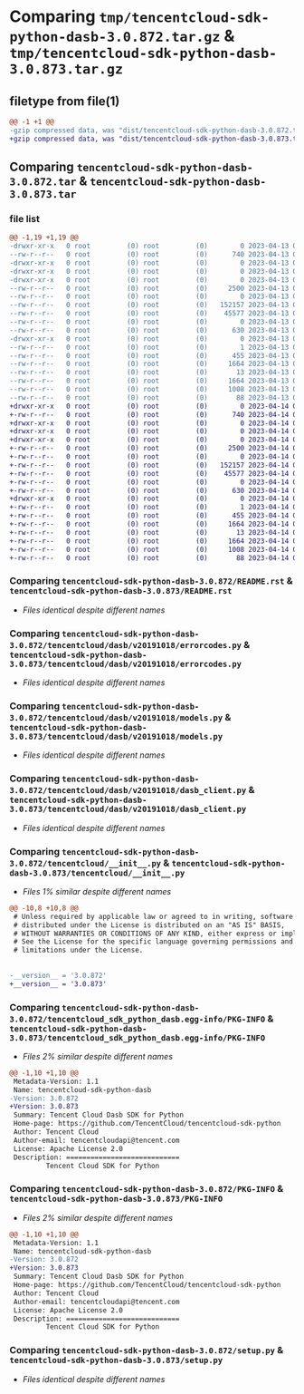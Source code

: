 # Comparing `tmp/tencentcloud-sdk-python-dasb-3.0.872.tar.gz` & `tmp/tencentcloud-sdk-python-dasb-3.0.873.tar.gz`

## filetype from file(1)

```diff
@@ -1 +1 @@
-gzip compressed data, was "dist/tencentcloud-sdk-python-dasb-3.0.872.tar", last modified: Thu Apr 13 00:32:45 2023, max compression
+gzip compressed data, was "dist/tencentcloud-sdk-python-dasb-3.0.873.tar", last modified: Fri Apr 14 00:34:34 2023, max compression
```

## Comparing `tencentcloud-sdk-python-dasb-3.0.872.tar` & `tencentcloud-sdk-python-dasb-3.0.873.tar`

### file list

```diff
@@ -1,19 +1,19 @@
-drwxr-xr-x   0 root         (0) root         (0)        0 2023-04-13 00:32:45.000000 tencentcloud-sdk-python-dasb-3.0.872/
--rw-r--r--   0 root         (0) root         (0)      740 2023-04-13 00:32:45.000000 tencentcloud-sdk-python-dasb-3.0.872/README.rst
-drwxr-xr-x   0 root         (0) root         (0)        0 2023-04-13 00:32:45.000000 tencentcloud-sdk-python-dasb-3.0.872/tencentcloud/
-drwxr-xr-x   0 root         (0) root         (0)        0 2023-04-13 00:32:45.000000 tencentcloud-sdk-python-dasb-3.0.872/tencentcloud/dasb/
-drwxr-xr-x   0 root         (0) root         (0)        0 2023-04-13 00:32:45.000000 tencentcloud-sdk-python-dasb-3.0.872/tencentcloud/dasb/v20191018/
--rw-r--r--   0 root         (0) root         (0)     2500 2023-04-13 00:32:45.000000 tencentcloud-sdk-python-dasb-3.0.872/tencentcloud/dasb/v20191018/errorcodes.py
--rw-r--r--   0 root         (0) root         (0)        0 2023-04-13 00:32:45.000000 tencentcloud-sdk-python-dasb-3.0.872/tencentcloud/dasb/v20191018/__init__.py
--rw-r--r--   0 root         (0) root         (0)   152157 2023-04-13 00:32:45.000000 tencentcloud-sdk-python-dasb-3.0.872/tencentcloud/dasb/v20191018/models.py
--rw-r--r--   0 root         (0) root         (0)    45577 2023-04-13 00:32:45.000000 tencentcloud-sdk-python-dasb-3.0.872/tencentcloud/dasb/v20191018/dasb_client.py
--rw-r--r--   0 root         (0) root         (0)        0 2023-04-13 00:32:45.000000 tencentcloud-sdk-python-dasb-3.0.872/tencentcloud/dasb/__init__.py
--rw-r--r--   0 root         (0) root         (0)      630 2023-04-13 00:32:45.000000 tencentcloud-sdk-python-dasb-3.0.872/tencentcloud/__init__.py
-drwxr-xr-x   0 root         (0) root         (0)        0 2023-04-13 00:32:45.000000 tencentcloud-sdk-python-dasb-3.0.872/tencentcloud_sdk_python_dasb.egg-info/
--rw-r--r--   0 root         (0) root         (0)        1 2023-04-13 00:32:45.000000 tencentcloud-sdk-python-dasb-3.0.872/tencentcloud_sdk_python_dasb.egg-info/dependency_links.txt
--rw-r--r--   0 root         (0) root         (0)      455 2023-04-13 00:32:45.000000 tencentcloud-sdk-python-dasb-3.0.872/tencentcloud_sdk_python_dasb.egg-info/SOURCES.txt
--rw-r--r--   0 root         (0) root         (0)     1664 2023-04-13 00:32:45.000000 tencentcloud-sdk-python-dasb-3.0.872/tencentcloud_sdk_python_dasb.egg-info/PKG-INFO
--rw-r--r--   0 root         (0) root         (0)       13 2023-04-13 00:32:45.000000 tencentcloud-sdk-python-dasb-3.0.872/tencentcloud_sdk_python_dasb.egg-info/top_level.txt
--rw-r--r--   0 root         (0) root         (0)     1664 2023-04-13 00:32:45.000000 tencentcloud-sdk-python-dasb-3.0.872/PKG-INFO
--rw-r--r--   0 root         (0) root         (0)     1008 2023-04-13 00:32:45.000000 tencentcloud-sdk-python-dasb-3.0.872/setup.py
--rw-r--r--   0 root         (0) root         (0)       88 2023-04-13 00:32:45.000000 tencentcloud-sdk-python-dasb-3.0.872/setup.cfg
+drwxr-xr-x   0 root         (0) root         (0)        0 2023-04-14 00:34:34.000000 tencentcloud-sdk-python-dasb-3.0.873/
+-rw-r--r--   0 root         (0) root         (0)      740 2023-04-14 00:34:34.000000 tencentcloud-sdk-python-dasb-3.0.873/README.rst
+drwxr-xr-x   0 root         (0) root         (0)        0 2023-04-14 00:34:34.000000 tencentcloud-sdk-python-dasb-3.0.873/tencentcloud/
+drwxr-xr-x   0 root         (0) root         (0)        0 2023-04-14 00:34:34.000000 tencentcloud-sdk-python-dasb-3.0.873/tencentcloud/dasb/
+drwxr-xr-x   0 root         (0) root         (0)        0 2023-04-14 00:34:34.000000 tencentcloud-sdk-python-dasb-3.0.873/tencentcloud/dasb/v20191018/
+-rw-r--r--   0 root         (0) root         (0)     2500 2023-04-14 00:34:34.000000 tencentcloud-sdk-python-dasb-3.0.873/tencentcloud/dasb/v20191018/errorcodes.py
+-rw-r--r--   0 root         (0) root         (0)        0 2023-04-14 00:34:34.000000 tencentcloud-sdk-python-dasb-3.0.873/tencentcloud/dasb/v20191018/__init__.py
+-rw-r--r--   0 root         (0) root         (0)   152157 2023-04-14 00:34:34.000000 tencentcloud-sdk-python-dasb-3.0.873/tencentcloud/dasb/v20191018/models.py
+-rw-r--r--   0 root         (0) root         (0)    45577 2023-04-14 00:34:34.000000 tencentcloud-sdk-python-dasb-3.0.873/tencentcloud/dasb/v20191018/dasb_client.py
+-rw-r--r--   0 root         (0) root         (0)        0 2023-04-14 00:34:34.000000 tencentcloud-sdk-python-dasb-3.0.873/tencentcloud/dasb/__init__.py
+-rw-r--r--   0 root         (0) root         (0)      630 2023-04-14 00:34:34.000000 tencentcloud-sdk-python-dasb-3.0.873/tencentcloud/__init__.py
+drwxr-xr-x   0 root         (0) root         (0)        0 2023-04-14 00:34:34.000000 tencentcloud-sdk-python-dasb-3.0.873/tencentcloud_sdk_python_dasb.egg-info/
+-rw-r--r--   0 root         (0) root         (0)        1 2023-04-14 00:34:34.000000 tencentcloud-sdk-python-dasb-3.0.873/tencentcloud_sdk_python_dasb.egg-info/dependency_links.txt
+-rw-r--r--   0 root         (0) root         (0)      455 2023-04-14 00:34:34.000000 tencentcloud-sdk-python-dasb-3.0.873/tencentcloud_sdk_python_dasb.egg-info/SOURCES.txt
+-rw-r--r--   0 root         (0) root         (0)     1664 2023-04-14 00:34:34.000000 tencentcloud-sdk-python-dasb-3.0.873/tencentcloud_sdk_python_dasb.egg-info/PKG-INFO
+-rw-r--r--   0 root         (0) root         (0)       13 2023-04-14 00:34:34.000000 tencentcloud-sdk-python-dasb-3.0.873/tencentcloud_sdk_python_dasb.egg-info/top_level.txt
+-rw-r--r--   0 root         (0) root         (0)     1664 2023-04-14 00:34:34.000000 tencentcloud-sdk-python-dasb-3.0.873/PKG-INFO
+-rw-r--r--   0 root         (0) root         (0)     1008 2023-04-14 00:34:34.000000 tencentcloud-sdk-python-dasb-3.0.873/setup.py
+-rw-r--r--   0 root         (0) root         (0)       88 2023-04-14 00:34:34.000000 tencentcloud-sdk-python-dasb-3.0.873/setup.cfg
```

### Comparing `tencentcloud-sdk-python-dasb-3.0.872/README.rst` & `tencentcloud-sdk-python-dasb-3.0.873/README.rst`

 * *Files identical despite different names*

### Comparing `tencentcloud-sdk-python-dasb-3.0.872/tencentcloud/dasb/v20191018/errorcodes.py` & `tencentcloud-sdk-python-dasb-3.0.873/tencentcloud/dasb/v20191018/errorcodes.py`

 * *Files identical despite different names*

### Comparing `tencentcloud-sdk-python-dasb-3.0.872/tencentcloud/dasb/v20191018/models.py` & `tencentcloud-sdk-python-dasb-3.0.873/tencentcloud/dasb/v20191018/models.py`

 * *Files identical despite different names*

### Comparing `tencentcloud-sdk-python-dasb-3.0.872/tencentcloud/dasb/v20191018/dasb_client.py` & `tencentcloud-sdk-python-dasb-3.0.873/tencentcloud/dasb/v20191018/dasb_client.py`

 * *Files identical despite different names*

### Comparing `tencentcloud-sdk-python-dasb-3.0.872/tencentcloud/__init__.py` & `tencentcloud-sdk-python-dasb-3.0.873/tencentcloud/__init__.py`

 * *Files 1% similar despite different names*

```diff
@@ -10,8 +10,8 @@
 # Unless required by applicable law or agreed to in writing, software
 # distributed under the License is distributed on an "AS IS" BASIS,
 # WITHOUT WARRANTIES OR CONDITIONS OF ANY KIND, either express or implied.
 # See the License for the specific language governing permissions and
 # limitations under the License.
 
 
-__version__ = '3.0.872'
+__version__ = '3.0.873'
```

### Comparing `tencentcloud-sdk-python-dasb-3.0.872/tencentcloud_sdk_python_dasb.egg-info/PKG-INFO` & `tencentcloud-sdk-python-dasb-3.0.873/tencentcloud_sdk_python_dasb.egg-info/PKG-INFO`

 * *Files 2% similar despite different names*

```diff
@@ -1,10 +1,10 @@
 Metadata-Version: 1.1
 Name: tencentcloud-sdk-python-dasb
-Version: 3.0.872
+Version: 3.0.873
 Summary: Tencent Cloud Dasb SDK for Python
 Home-page: https://github.com/TencentCloud/tencentcloud-sdk-python
 Author: Tencent Cloud
 Author-email: tencentcloudapi@tencent.com
 License: Apache License 2.0
 Description: ============================
         Tencent Cloud SDK for Python
```

### Comparing `tencentcloud-sdk-python-dasb-3.0.872/PKG-INFO` & `tencentcloud-sdk-python-dasb-3.0.873/PKG-INFO`

 * *Files 2% similar despite different names*

```diff
@@ -1,10 +1,10 @@
 Metadata-Version: 1.1
 Name: tencentcloud-sdk-python-dasb
-Version: 3.0.872
+Version: 3.0.873
 Summary: Tencent Cloud Dasb SDK for Python
 Home-page: https://github.com/TencentCloud/tencentcloud-sdk-python
 Author: Tencent Cloud
 Author-email: tencentcloudapi@tencent.com
 License: Apache License 2.0
 Description: ============================
         Tencent Cloud SDK for Python
```

### Comparing `tencentcloud-sdk-python-dasb-3.0.872/setup.py` & `tencentcloud-sdk-python-dasb-3.0.873/setup.py`

 * *Files identical despite different names*

